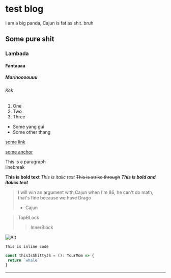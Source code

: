 # test blog
I am a big panda, Cajun is fat as shit. bruh
## Some pure shit
### Lambada
#### Fantaaaa
##### Marinoooouuu
###### Kek

1. One
2. Two
3. Three

* Some yang gui
* Some other thang

[some link](https://google.com)

[some anchor][anchor-1]

This is a paragraph  
linebreak

**This is bold text**
*This is italic text*
~~This is strike through~~
***This is bold and italics text***

> I will win an argument with Cajun when I'm 86, he can't do math, that's fine because we have Drago
> - Cajun

> TopBLock
>> InnerBlock

![Alt](https://cdn.vox-cdn.com/thumbor/WR9hE8wvdM4hfHysXitls9_bCZI=/0x0:1192x795/1400x1400/filters:focal(596x398:597x399)/cdn.vox-cdn.com/uploads/chorus_asset/file/22312759/rickroll_4k.jpg)

`This is inline code`

```js
const thisIsShittyJS = (): YourMom => {
 return `whale`
}
```
---


[anchor-1]: https://yahoo.com

